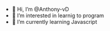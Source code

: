 - 👋 Hi, I’m @Anthony-vD
- 👀 I’m interested in learnig to program
- 🌱 I’m currently learning Javascript

<!---
Anthony-vD/Anthony-vD is a ✨ special ✨ repository because its `README.md` (this file) appears on your GitHub profile.
You can click the Preview link to take a look at your changes.
--->
